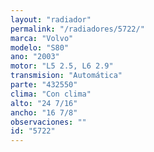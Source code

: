 ```yaml
---
layout: "radiador"
permalink: "/radiadores/5722/"
marca: "Volvo"
modelo: "S80"
ano: "2003"
motor: "L5 2.5, L6 2.9"
transmision: "Automática"
parte: "432550"
clima: "Con clima"
alto: "24 7/16"
ancho: "16 7/8"
observaciones: ""
id: "5722"
---
```


